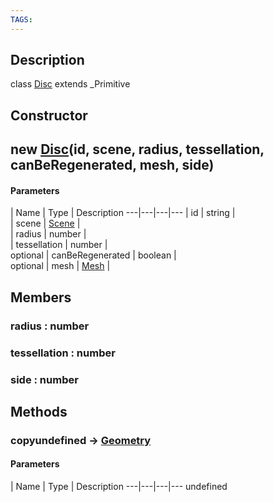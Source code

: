 ```yaml
---
TAGS:
---
```

## Description

class [Disc](/classes/2.4/Disc) extends _Primitive



## Constructor

## new [Disc](/classes/2.4/Disc)(id, scene, radius, tessellation, canBeRegenerated, mesh, side)



#### Parameters
 | Name | Type | Description
---|---|---|---
 | id | string |  
 | scene | [Scene](/classes/2.4/Scene) |  
 | radius | number |  
 | tessellation | number |  
optional | canBeRegenerated | boolean |  
optional | mesh | [Mesh](/classes/2.4/Mesh) |  
## Members

### radius : number



### tessellation : number



### side : number



## Methods

### copyundefined &rarr; [Geometry](/classes/2.4/Geometry)



#### Parameters
 | Name | Type | Description
---|---|---|---
undefined
